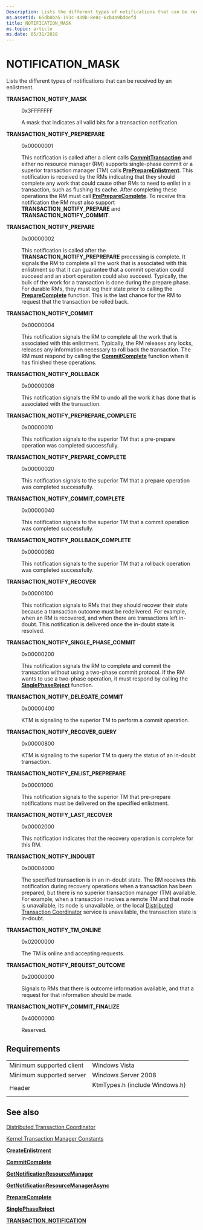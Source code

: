 ```yaml
---
Description: Lists the different types of notifications that can be received by an enlistment.
ms.assetid: 65db8ba5-193c-439b-8e8c-6cb4a9bd4efd
title: NOTIFICATION_MASK
ms.topic: article
ms.date: 05/31/2018
---
```


# NOTIFICATION\_MASK

Lists the different types of notifications that can be received by an enlistment.

<dl> <dt>

<span id="TRANSACTION_NOTIFY_MASK"></span><span id="transaction_notify_mask"></span>**TRANSACTION\_NOTIFY\_MASK**
</dt> <dd> <dl> <dt>

0x3FFFFFFF
</dt> <dt>



A mask that indicates all valid bits for a transaction notification.


</dt> </dl> </dd> <dt>

<span id="TRANSACTION_NOTIFY_PREPREPARE"></span><span id="transaction_notify_preprepare"></span>**TRANSACTION\_NOTIFY\_PREPREPARE**
</dt> <dd> <dl> <dt>

0x00000001
</dt> <dt>



This notification is called after a client calls [**CommitTransaction**](/windows/desktop/api/Ktmw32/nf-ktmw32-committransaction) and either no resource manager (RM) supports single-phase commit or a superior transaction manager (TM) calls [**PrePrepareEnlistment**](/windows/desktop/api/KtmW32/nf-ktmw32-preprepareenlistment). This notification is received by the RMs indicating that they should complete any work that could cause other RMs to need to enlist in a transaction, such as flushing its cache. After completing these operations the RM must call [**PrePrepareComplete**](/windows/desktop/api/Ktmw32/nf-ktmw32-prepreparecomplete). To receive this notification the RM must also support **TRANSACTION\_NOTIFY\_PREPARE** and **TRANSACTION\_NOTIFY\_COMMIT**.


</dt> </dl> </dd> <dt>

<span id="TRANSACTION_NOTIFY_PREPARE"></span><span id="transaction_notify_prepare"></span>**TRANSACTION\_NOTIFY\_PREPARE**
</dt> <dd> <dl> <dt>

0x00000002
</dt> <dt>



This notification is called after the **TRANSACTION\_NOTIFY\_PREPREPARE** processing is complete. It signals the RM to complete all the work that is associated with this enlistment so that it can guarantee that a commit operation could succeed and an abort operation could also succeed. Typically, the bulk of the work for a transaction is done during the prepare phase. For durable RMs, they must log their state prior to calling the [**PrepareComplete**](/windows/desktop/api/Ktmw32/nf-ktmw32-preparecomplete) function. This is the last chance for the RM to request that the transaction be rolled back.


</dt> </dl> </dd> <dt>

<span id="TRANSACTION_NOTIFY_COMMIT"></span><span id="transaction_notify_commit"></span>**TRANSACTION\_NOTIFY\_COMMIT**
</dt> <dd> <dl> <dt>

0x00000004
</dt> <dt>



This notification signals the RM to complete all the work that is associated with this enlistment. Typically, the RM releases any locks, releases any information necessary to roll back the transaction. The RM must respond by calling the [**CommitComplete**](/windows/desktop/api/Ktmw32/nf-ktmw32-commitcomplete) function when it has finished these operations.


</dt> </dl> </dd> <dt>

<span id="TRANSACTION_NOTIFY_ROLLBACK"></span><span id="transaction_notify_rollback"></span>**TRANSACTION\_NOTIFY\_ROLLBACK**
</dt> <dd> <dl> <dt>

0x00000008
</dt> <dt>



This notification signals the RM to undo all the work it has done that is associated with the transaction.


</dt> </dl> </dd> <dt>

<span id="TRANSACTION_NOTIFY_PREPREPARE_COMPLETE"></span><span id="transaction_notify_preprepare_complete"></span>**TRANSACTION\_NOTIFY\_PREPREPARE\_COMPLETE**
</dt> <dd> <dl> <dt>

0x00000010
</dt> <dt>



This notification signals to the superior TM that a pre-prepare operation was completed successfully.


</dt> </dl> </dd> <dt>

<span id="TRANSACTION_NOTIFY_PREPARE_COMPLETE"></span><span id="transaction_notify_prepare_complete"></span>**TRANSACTION\_NOTIFY\_PREPARE\_COMPLETE**
</dt> <dd> <dl> <dt>

0x00000020
</dt> <dt>



This notification signals to the superior TM that a prepare operation was completed successfully.


</dt> </dl> </dd> <dt>

<span id="TRANSACTION_NOTIFY_COMMIT_COMPLETE"></span><span id="transaction_notify_commit_complete"></span>**TRANSACTION\_NOTIFY\_COMMIT\_COMPLETE**
</dt> <dd> <dl> <dt>

0x00000040
</dt> <dt>



This notification signals to the superior TM that a commit operation was completed successfully.


</dt> </dl> </dd> <dt>

<span id="TRANSACTION_NOTIFY_ROLLBACK_COMPLETE"></span><span id="transaction_notify_rollback_complete"></span>**TRANSACTION\_NOTIFY\_ROLLBACK\_COMPLETE**
</dt> <dd> <dl> <dt>

0x00000080
</dt> <dt>



This notification signals to the superior TM that a rollback operation was completed successfully.


</dt> </dl> </dd> <dt>

<span id="TRANSACTION_NOTIFY_RECOVER"></span><span id="transaction_notify_recover"></span>**TRANSACTION\_NOTIFY\_RECOVER**
</dt> <dd> <dl> <dt>

0x00000100
</dt> <dt>



This notification signals to RMs that they should recover their state because a transaction outcome must be redelivered. For example, when an RM is recovered, and when there are transactions left in-doubt. This notification is delivered once the in-doubt state is resolved.


</dt> </dl> </dd> <dt>

<span id="TRANSACTION_NOTIFY_SINGLE_PHASE_COMMIT"></span><span id="transaction_notify_single_phase_commit"></span>**TRANSACTION\_NOTIFY\_SINGLE\_PHASE\_COMMIT**
</dt> <dd> <dl> <dt>

0x00000200
</dt> <dt>



This notification signals the RM to complete and commit the transaction without using a two-phase commit protocol. If the RM wants to use a two-phase operation, it must respond by calling the [**SinglePhaseReject**](/windows/desktop/api/Ktmw32/nf-ktmw32-singlephasereject) function.


</dt> </dl> </dd> <dt>

<span id="TRANSACTION_NOTIFY_DELEGATE_COMMIT"></span><span id="transaction_notify_delegate_commit"></span>**TRANSACTION\_NOTIFY\_DELEGATE\_COMMIT**
</dt> <dd> <dl> <dt>

0x00000400
</dt> <dt>



KTM is signaling to the superior TM to perform a commit operation.


</dt> </dl> </dd> <dt>

<span id="TRANSACTION_NOTIFY_RECOVER_QUERY"></span><span id="transaction_notify_recover_query"></span>**TRANSACTION\_NOTIFY\_RECOVER\_QUERY**
</dt> <dd> <dl> <dt>

0x00000800
</dt> <dt>



KTM is signaling to the superior TM to query the status of an in-doubt transaction.


</dt> </dl> </dd> <dt>

<span id="TRANSACTION_NOTIFY_ENLIST_PREPREPARE"></span><span id="transaction_notify_enlist_preprepare"></span>**TRANSACTION\_NOTIFY\_ENLIST\_PREPREPARE**
</dt> <dd> <dl> <dt>

0x00001000
</dt> <dt>



This notification signals to the superior TM that pre-prepare notifications must be delivered on the specified enlistment.


</dt> </dl> </dd> <dt>

<span id="TRANSACTION_NOTIFY_LAST_RECOVER"></span><span id="transaction_notify_last_recover"></span>**TRANSACTION\_NOTIFY\_LAST\_RECOVER**
</dt> <dd> <dl> <dt>

0x00002000
</dt> <dt>



This notification indicates that the recovery operation is complete for this RM.


</dt> </dl> </dd> <dt>

<span id="TRANSACTION_NOTIFY_INDOUBT"></span><span id="transaction_notify_indoubt"></span>**TRANSACTION\_NOTIFY\_INDOUBT**
</dt> <dd> <dl> <dt>

0x00004000
</dt> <dt>



The specified transaction is in an in-doubt state. The RM receives this notification during recovery operations when a transaction has been prepared, but there is no superior transaction manager (TM) available. For example, when a transaction involves a remote TM and that node is unavailable, its node is unavailable, or the local [Distributed Transaction Coordinator](https://go.microsoft.com/fwlink/p/?linkid=139572) service is unavailable, the transaction state is in-doubt.


</dt> </dl> </dd> <dt>

<span id="TRANSACTION_NOTIFY_TM_ONLINE"></span><span id="transaction_notify_tm_online"></span>**TRANSACTION\_NOTIFY\_TM\_ONLINE**
</dt> <dd> <dl> <dt>

0x02000000
</dt> <dt>



The TM is online and accepting requests.


</dt> </dl> </dd> <dt>

<span id="TRANSACTION_NOTIFY_REQUEST_OUTCOME"></span><span id="transaction_notify_request_outcome"></span>**TRANSACTION\_NOTIFY\_REQUEST\_OUTCOME**
</dt> <dd> <dl> <dt>

0x20000000
</dt> <dt>



Signals to RMs that there is outcome information available, and that a request for that information should be made.


</dt> </dl> </dd> <dt>

<span id="TRANSACTION_NOTIFY_COMMIT_FINALIZE"></span><span id="transaction_notify_commit_finalize"></span>**TRANSACTION\_NOTIFY\_COMMIT\_FINALIZE**
</dt> <dd> <dl> <dt>

0x40000000
</dt> <dt>



Reserved.


</dt> </dl> </dd> </dl>

## Requirements



|                                     |                                                                                                           |
|-------------------------------------|-----------------------------------------------------------------------------------------------------------|
| Minimum supported client<br/> | Windows Vista<br/>                                                                                  |
| Minimum supported server<br/> | Windows Server 2008<br/>                                                                            |
| Header<br/>                   | <dl> <dt>KtmTypes.h (include Windows.h)</dt> </dl> |



## See also

<dl> <dt>

[Distributed Transaction Coordinator](https://go.microsoft.com/fwlink/p/?linkid=139572)
</dt> <dt>

[Kernel Transaction Manager Constants](kernel-transaction-manager-constants.md)
</dt> <dt>

[**CreateEnlistment**](/windows/desktop/api/KtmW32/nf-ktmw32-createenlistment)
</dt> <dt>

[**CommitComplete**](/windows/desktop/api/Ktmw32/nf-ktmw32-commitcomplete)
</dt> <dt>

[**GetNotificationResourceManager**](/windows/desktop/api/KtmW32/nf-ktmw32-getnotificationresourcemanager)
</dt> <dt>

[**GetNotificationResourceManagerAsync**](/windows/desktop/api/KtmW32/nf-ktmw32-getnotificationresourcemanagerasync)
</dt> <dt>

[**PrepareComplete**](/windows/desktop/api/Ktmw32/nf-ktmw32-preparecomplete)
</dt> <dt>

[**SinglePhaseReject**](/windows/desktop/api/Ktmw32/nf-ktmw32-singlephasereject)
</dt> <dt>

[**TRANSACTION\_NOTIFICATION**](/windows/desktop/api/KtmTypes/ns-ktmtypes-_transaction_notification)
</dt> </dl>

 

 




